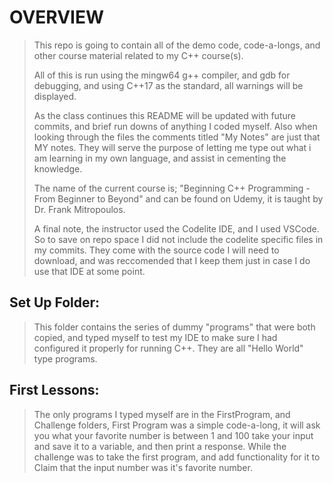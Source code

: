 # OVERVIEW
 > This repo is going to contain all of the demo code, code-a-longs, and other course material related to my C++ course(s).
 >
 > All of this is run using the mingw64 g++ compiler, and gdb for debugging, and using C++17 as the standard, all warnings will be displayed.
 >
 > As the class continues this README will be updated with future commits, and brief run downs of anything I coded myself.
 >Also when looking through the files the comments titled "My Notes" are just that MY notes. They will serve the purpose of letting me type out what i am learning in my own language,
 >and assist in cementing the knowledge.
>
> The name of the current course is; "Beginning C++ Programming - From Beginner to Beyond" and can be found on Udemy, it is taught by Dr. Frank Mitropoulos.
>
> A final note, the instructor used the Codelite IDE, and I used VSCode. So to save on repo space I did not include the codelite specific files in my commits. They come with the source code I will need to download, and was reccomended that I keep them just in case I do use that IDE at some point.


 ## Set Up Folder:

 > This folder contains the series of dummy "programs" that were both copied, and typed myself to test my IDE to make sure I had configured it properly for running C++.
 > They are all "Hello World" type programs.

 ## First Lessons:

 > The only programs I typed myself are in the FirstProgram, and Challenge folders, First Program was a simple code-a-long, it will ask you what your favorite number is between 1 and 100 take your input and save it to a variable, and then print a response.
 > While the challenge was to take the first program, and add functionality for it to
 > Claim that the input number was it's favorite number.